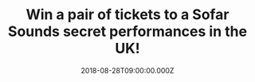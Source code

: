 ---
campaign-uuid: "c-c519647c-244f-42fa-b1d0-3ddffe24839d"
type: "Preview"
category: "Tickets"
date: "2018-08-28T09:00:00.000Z"
end-date: "2018-09-11T23:59:00.000Z"
disable-form: false
is_promoted: true
has_entry_page: true
title: "Win a pair of tickets to a Sofar Sounds secret performances in the UK!"
competition-description: "<p>Are you the kind of person that loves going to concerts\
  \ and discovering new artists & places? If the answer is YES, we’re sure you won’\
  t want to miss this: we are giving away a pair of tickets to a Sofar Sounds concert\
  \ of your choice anywhere in the UK!</p>\r\n<p>Passionate, dedicated, respectful…\
  \ thousands of artists have performed to Sofar guests! If you want to be part of\
  \ it and be one of them, click on the link below for a chance to win!</p>"
hero-header: "Win a pair of tickets to a Sofar Sounds secret performances in the UK!"
terms-confirmation: "N/A"
banner-img: "https://assets.expresslyapp.com/asset-9856e9b0-ae0b-46d8-a48b-853a26d03d7e.jpg"
logo-left-href: "https://sofar-dev-pr-3802.herokuapp.com/lp/expressly-test"
logo-left-image: "https://assets.expresslyapp.com/66bd3349-b61b-478b-a249-5cfc2e028ceb-thumb.png"
logo-left-title: "Sofar Sound"
bg-image-hero: "https://assets.expresslyapp.com/asset-e6bfd792-9334-4cd7-bbc6-3d0ce4d7e395.jpg"
bg-image-first: "https://assets.expresslyapp.com/asset-ee95910d-cac7-4357-8a02-3ba3ceeed62e.jpg"
bg-image-second: "https://assets.expresslyapp.com/asset-24fdef4a-41da-4220-9b7d-0376ae63ea96.jpg"
bg-image-third: "https://assets.expresslyapp.com/asset-db9aaeeb-af12-4d52-bbf6-584b43657a86.jpg"
section1-content: "<p>Cofounded in London in 2009 by Rafe Offer and Rocky Start, Sofar\
  \ brings guests and artists together in unique locations. Sofar shows begin as a\
  \ secret: guests sign on for three unnamed performances at undisclosed locations,\
  \ hosted by community members in everyday spaces — from living rooms and rooftops,\
  \ to retail stores.</p>\r\n<p>Through the transformation of these spaces into captivating\
  \ venues, Sofar serves as a platform for artists to connect with engaged audiences\
  \ in cities around the world. Sofar invites guests to discover new artists, spaces,\
  \ people, neighbourhoods and cities, whether at home or abroad, creating an inclusive\
  \ and accessible global community where people make genuine connections.</p>"
section2-content: "<p>James Bay, Hozier, Kaleo… are some of their amazing artists\
  \ you could find at their unique locations. If you want to be delighted by their\
  \ amazing voices you can apply for tickets up until 5 days before the events, If\
  \ you are selected, confirm your place, you can come with your friends or solo!\
  \ You never know who you're going to meet!</p>\r\n<p>A day before the show you will\
  \ get an email with the address of the Sofar and let the party begin! Bring some\
  \ drinks and find a seat (floor seating encouraged!). You won't find out who's playing\
  \ until you get there, so come with an open mind and enjoy the show!</p>"
section3-content: "<p>If you are looking forward to attending one of their amazing\
  \ secret concerts… now it could be the best plan of your weekend. Thanks to NME\
  \ AAA and Sofar Sounds we are offering a pair of tickets and the exclusive offer\
  \ for NME AAA: GE to a Sofar Sounds concert of your choice anywhere in the UK! </p>\r\
  \n<p>But that is not all, at Sofar Sounds we are all winners, if you don’t get selected\
  \ as the winner you have 20% off at their tickets!</p>\r\n<p>Enter the form below\
  \ for a chance to win and you may even discover your new favourite artist!</p>\r\
  \n<p>Good luck!</p>"
entry-title: "Win a pair of tickets to a Sofar Sounds secret performances in the UK!"
entry-content: "Enter the draw to win pair of tickets to a Sofar Sounds secret concert\
  \ of your choice by completing the form below before 23:59 on 11th of September\
  \ 2018."
has-winner: false
prize-description: "A pair of tickets to a Sofar Sounds secret performances & the\
  \ exclusive offer for NME AAA: GE (Guaranteed Entry) + Discount (20%)."
special-conditions: "The winner will be contacted the day after the competition closes\
  \ and it will have one week to claim the prize.\r\nMultiple entries are allowed\
  \ up to one every day."
---